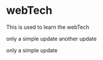 # webTech
This is used to learn the webTech

only a simple update
another update 

only a simple update

